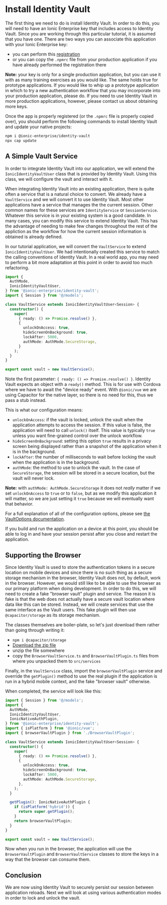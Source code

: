 # Install Identity Vault

The first thing we need to do is install Identity Vault. In order to do this, you will need to have an Ionic Enterprise key that includes access to Identity Vault. Since you are working through this particular tutorial, it is assumed that you have one. There are two ways you can associate this application with your Ionic Enterprise key:

- you can perform this <a href="https://ionic.io/docs/premier-plugins/setup" target="_blank">registration</a>
- or you can copy the `.npmrc` file from your production application if you have already performed the registration there

**Note:** your key is only for a single production application, but you can use it with as many training exercises as you would like. The same holds true for prototype applications. If you would like to whip up a prototype application in which to try a new authentication workflow that you may incorporate into your production application, please do. If you need to use Identity Vault in more production applications, however, please contact us about obtaining more keys.

Once the app is properly registered (or the `.npmrc` file is properly copied over), you should perform the following commands to install Identity Vault and update your native projects:

```bash
npm i @ionic-enterprise/identity-vault
npx cap update
```

## A Simple Vault Service

In order to integrate Identity Vault into our application, we will extend the `IonicIdentityVaultUser` class that is provided by Identity Vault. Using this class, we will configure the vault and interact with it.

When integrating Identity Vault into an existing application, there is quite often a service that is a natural choice to convert. We already have a `VaultService` and we will convert it to use Identity Vault. Most other applications have a service that manages the the current session. Other common names for these services are `IdentityService` or `SessionService`. Whatever this service is in your existing system is a good candidate. In many cases, you can modify this service to extend Identity Vault. This has the advantage of needing to make few changes throughout the rest of the appliction as the workflow for how the current session information is obtained is already defined.

In our tutorial application, we will convert the `VaultService` to extend `IonicIdentityVaultUser`. We had intentionally created this service to match the calling conventions of Identity Vault. In a real world app, you may need to perform a bit more adaptation at this point in order to avoid too much refactoring.

```TypeScript
import {
  AuthMode,
  IonicIdentityVaultUser,
} from '@ionic-enterprise/identity-vault';
import { Session } from '@/models';

class VaultService extends IonicIdentityVaultUser<Session> {
  constructor() {
    super(
      { ready: () => Promise.resolve() },
      {
        unlockOnAccess: true,
        hideScreenOnBackground: true,
        lockAfter: 5000,
        authMode: AuthMode.SecureStorage,
      }
    );
  }
}

export const vault = new VaultService();
```

Note the first parameter: `{ ready: () => Promise.resolve() }`. Identity Vault expects an object with a `ready()` method. This is for use with Cordova where we have to await the "device ready" event. With `@ionic/vue` we are using Capacitor for the native layer, so there is no need for this, thus we pass a stub instead.

This is what our configuration means:

- `unlockOnAccess`: if the vault is locked, unlock the vault when the application attempts to access the session. If this value is false, the application will need to call `unlock()` itself. This value is typically `true` unless you want fine-grained control over the unlock workflow.
- `hideScreenOnBackground`: setting this option `true` results in a privacy screen being displayed rather than a snapshot of the application when it is in the background.
- `lockAfter`: the number of milliseconds to wait before locking the vault when the application is in the background.
- `authMode`: the method to use to unlock the vault. In the case of `SecureStorage`, the session will be stored in a secure location, but the vault will never lock.

**Note:** with `authMode: AuthMode.SecureStorage` it does not _really_ matter if we set `unlockOnAccess` to `true` or to `false`, but as we modify this application it will matter, so we are just setting it `true` because we will eventually want that behavior.

For a full explanation of all of the configuration options, please see <a href="https://ionic.io/docs/identity-vault/api#vaultoptions" target="_blank">the VaultOptions documentation</a>.

If you build and run the application on a device at this point, you should be able to log in and have your session persist after you close and restart the application.

## Supporting the Browser

Since Identity Vault is used to store the authentication tokens in a secure location on mobile devices and since there is no such thing as a secure storage mechanism in the browser, Identity Vault does not, by default, work in the browser. However, we would still like to be able to use the browser as our primary platform when doing development. In order to do this, we will need to create a fake "browser vault" plugin and service. The reason it is fake is that the web does not actually have a secure vault location where data like this can be stored. Instead, we will create services that use the same interface as the Vault users. This fake plugin will then use `@capacitor/storage` as its storage mechanism.

The classes themselves are boiler-plate, so let's just download them rather than going through writing it:

- `npm i @capacitor/storage`
- <a download href="/assets/packages/ionic-vue/browser-vault.zip">Download the zip file</a>
- unzip the file somewhere
- copy the `BrowserVaultService.ts` and `BrowserVaultPlugin.ts` files from where you unpacked them to `src/services`

Finally, in the `VaultService` class, import the `browserVaultPlugin` service and override the `getPlugin()` method to use the real plugin if the application is run in a hybrid mobile context, and the fake "browser vault" otherwise.

When completed, the service will look like this:

```TypeScript
import { Session } from '@/models';
import {
  AuthMode,
  IonicIdentityVaultUser,
  IonicNativeAuthPlugin,
} from '@ionic-enterprise/identity-vault';
import { isPlatform } from '@ionic/vue';
import { browserVaultPlugin } from './BrowserVaultPlugin';

class VaultService extends IonicIdentityVaultUser<Session> {
  constructor() {
    super(
      { ready: () => Promise.resolve() },
      {
        unlockOnAccess: true,
        hideScreenOnBackground: true,
        lockAfter: 5000,
        authMode: AuthMode.SecureStorage,
      },
    );
  }

  getPlugin(): IonicNativeAuthPlugin {
    if (isPlatform('hybrid')) {
      return super.getPlugin();
    }
    return browserVaultPlugin;
  }
}

export const vault = new VaultService();
```

Now when you run in the browser, the application will use the `BrowserVaultPlugin` and `BrowserVaultService` classes to store the keys in a way that the browser can consume them.

## Conclusion

We are now using Identity Vault to securely persist our session between application reloads. Next we will look at using various authentication modes in order to lock and unlock the vault.
